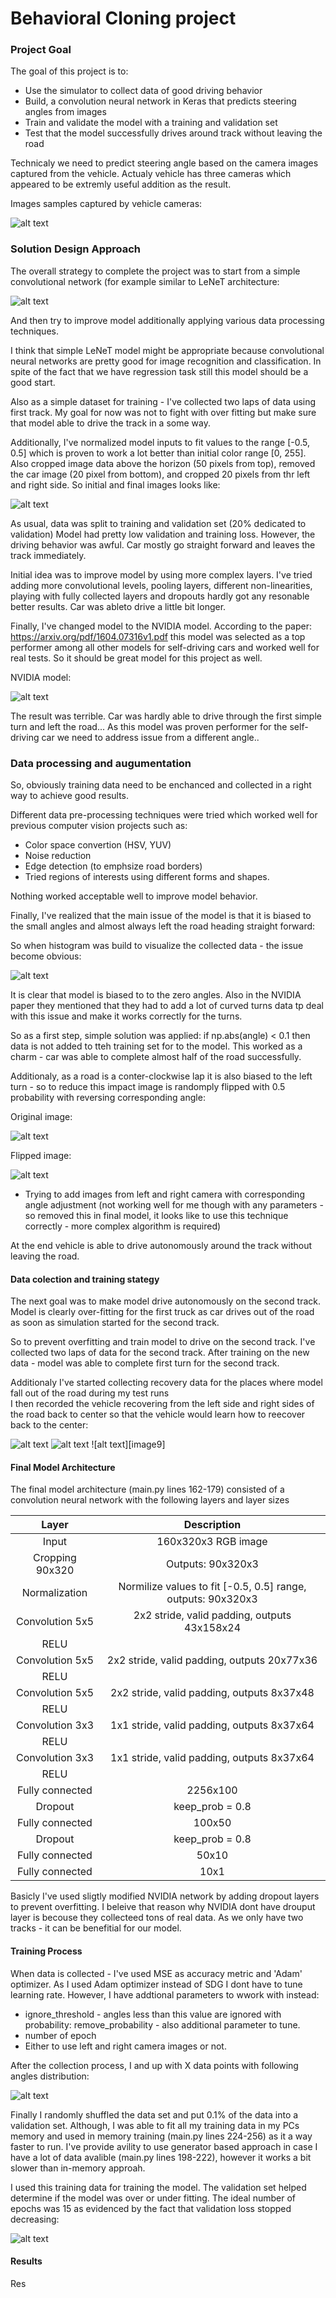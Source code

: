 # **Behavioral Cloning project**  

### Project Goal
The goal of this project is to:
* Use the simulator to collect data of good driving behavior
* Build, a convolution neural network in Keras that predicts steering angles from images
* Train and validate the model with a training and validation set
* Test that the model successfully drives around track without leaving the road

[//]: # (Image References)

[image1]: ./examples/lenet.png "LeNeT Model"
[image2]: ./examples/cropped.png "Cropped"
[image3]: ./examples/nvidia.png "NVIDIA architecture"
[image4]: ./examples/hist1.png "Angles histogram"
[image5]: ./examples/original.png "Original Image"
[image6]: ./examples/flipped.png "Flipped Image"
[image7]: ./examples/recovery.png "Recovery Image"
[image8]: ./examples/sample.png "Three images sample"

Technicaly we need to predict steering angle based on the camera images captured from the vehicle. Actualy vehicle has three cameras which appeared to be extremly useful addition as the result.

Images samples captured by vehicle cameras:

![alt text][image8]

### Solution Design Approach

The overall strategy to complete the project was to start from a simple convolutional network (for example similar to LeNeT architecture: 

![alt text][image1]

And then try to improve model additionally applying various data processing techniques.

I think that simple LeNeT model might be appropriate because convolutional neural networks are pretty good for image recognition and classification. In spite of the fact that we have regression task still this model should be a good start.

Also as a simple dataset for training - I've collected two laps of data using first track. My goal for now was not to fight with over fitting but make sure that model able to drive the track in a some way. 

Additionally, I've normalized model inputs to fit values to the range [-0.5, 0.5] which is proven to work a lot better than initial color range [0, 255]. Also cropped image data above the horizon (50 pixels from top), removed the car image (20 pixel from bottom), and cropped 20 pixels from thr left and right side.  So initial and final images looks like: 

![alt text][image2]

As usual, data was split to training and validation set (20% dedicated to validation) Model had pretty low validation and training loss.  However, the driving behavior was awful. Car mostly go straight forward and leaves the track immediately.

Initial idea was to improve model by using more complex layers. I've tried adding more convolutional levels, pooling layers, different non-linearities, playing with fully collected layers and dropouts hardly got any resonable better results. Car was ableto drive a little bit longer.

Finally, I've changed model to the NVIDIA model. According to the paper: https://arxiv.org/pdf/1604.07316v1.pdf this model was selected as a top performer among all other models for self-driving cars and worked well for real tests. So it should be great model for this project as well.

NVIDIA model:

![alt text][image3]

The result was terrible. Car was hardly able to drive through the first simple turn and left the road...  As this model was proven performer for the self-driving car we need to address issue from a different angle.. 

### Data processing and augumentation

So, obviously training data need to be enchanced and collected in a right way to achieve good results.

Different data pre-processing techniques were tried which worked well for previous computer vision projects such as:

* Color space convertion (HSV, YUV)
* Noise reduction
* Edge detection (to emphsize road borders)
* Tried regions of interests using different forms and shapes.

Nothing worked acceptable well to improve model behavior. 

Finally, I've realized that the main issue of the model is that it is biased to the small angles and almost always left the road heading straight forward:

So when histogram was build to visualize the collected data - the issue become obvious:

![alt text][image4]

It is clear that model is biased to to the zero angles.  Also in the NVIDIA paper they mentioned that they had to add a lot of curved turns data tp deal with this issue and make it works correctly for the turns.

So as a first step, simple solution was applied: if np.abs(angle) < 0.1 then data is not added to tteh training set for to the model. This worked as a charm - car was able to complete almost half of the road successfully.

Additionaly, as a road is a conter-clockwise lap it is also biased to the left turn - so to reduce this impact image is randomply flipped with 0.5 probability with reversing corresponding angle:

Original image:

![alt text][image5]

Flipped image:

![alt text][image6]

* Trying to add images from left and right camera with corresponding angle adjustment (not working well for me though with any   parameters - so removed this in final model, it looks like to use this technique correctly - more complex algorithm is required)

At the end  vehicle is able to drive autonomously around the track without leaving the road.

#### Data colection and training stategy 

The next goal was to make model drive autonomously on the second track. Model is clearly over-fitting for the first truck as car drives out of the road as soon as simulation started for the second track. 

So to prevent overfitting and train model to drive on the second track. I've collected two laps of data for the second track. After training on the new data - model was able to complete first turn for the second track.

Additionaly I've started collecting recovery data for the places where model fall out of the road during my test runs  
I then recorded the vehicle recovering from the left side and right sides of the road back to center so that the vehicle would learn how to reecover back to the center: 

![alt text][image7]
![alt text][image8]
![alt text][image9]


#### Final Model Architecture

The final model architecture (main.py lines 162-179) consisted of a convolution neural network with the following layers and layer sizes 

| Layer         		|     Description	        					| 
|:---------------------:|:---------------------------------------------:| 
| Input         		| 160x320x3 RGB image   							| 
| Cropping 90x320     	| Outputs: 90x320x3	|
| Normalization     	| Normilize values to fit [-0.5, 0.5] range,  outputs: 90x320x3	|
| Convolution 5x5     	| 2x2 stride, valid padding, outputs 43x158x24 	|
| RELU					|												|
| Convolution 5x5     	| 2x2 stride, valid padding, outputs 20x77x36 	|
| RELU					|												|
| Convolution 5x5     	| 2x2 stride, valid padding, outputs 8x37x48 	|
| RELU					|												|
| Convolution 3x3     	| 1x1 stride, valid padding, outputs 8x37x64 	|
| RELU					|												|
| Convolution 3x3     	| 1x1 stride, valid padding, outputs 8x37x64 	|
| RELU					|												|
| Fully connected		| 2256x100        									|
| Dropout | keep_prob = 0.8        									|
| Fully connected		| 100x50        									|
| Dropout | keep_prob = 0.8        									|
| Fully connected		| 50x10        									|
| Fully connected		| 10x1        									|

Basicly I've used sligtly modified NVIDIA network by adding dropout layers to prevent overfitting. I beleive that reason why NVIDIA dont have drouput layer is becouse they collecteed tons of real data. As we only have two tracks - it can be benefitial for our model.

#### Training Process
When data is collected - I've used MSE as accuracy metric and 'Adam' optimizer. As I used Adam optimizer instead of SDG I dont have to tune learning rate. However, I have addtional parameters to wwork with instead:

* ignore_threshold - angles less than this value are ignored with probability: remove_probability - also additional parameter to tune.
* number of epoch
* Either to use left and right camera images or not.

After the collection process, I and up with X data points with following angles distribution:

![alt text][image6]

Finally I randomly shuffled the data set and put 0.1% of the data into a validation set.  Although, I was able to fit all my training data in my PCs memory and used in memory training (main.py lines 224-256) as it a way faster to run. I've provide avility to use generator based approach in case I have a lot of data avalible (main.py lines 198-222), however it works a bit slower than in-memory approah.

I used this training data for training the model. The validation set helped determine if the model was over or under fitting. The ideal number of epochs was 15 as evidenced by the fact that validation loss stopped decreasing:

![alt text][image6]

#### Results

Res

